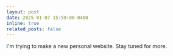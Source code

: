 ```yaml
---
layout: post
date: 2025-01-07 15:59:00-0400
inline: true
related_posts: false
---
```


I'm trying to make a new personal website. Stay tuned for more.
